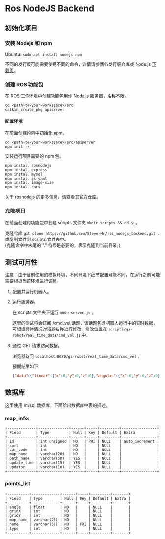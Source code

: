 # Ros NodeJS Backend

## 初始化项目

### 安装 Nodejs 和 npm

Ubuntu: ```sudo apt install nodejs npm```  

不同的发行版可能需要使用不同的命令，详情请参阅各发行版仓库或 Node.js [下载页](https://nodejs.org/zh-cn/download/)。

### 创建 ROS 功能包

在 ROS 工作环境中创建功能包用作 Node.js 服务器，名称不限。  

```shell
cd <path-to-your-workspace>/src
catkin_create_pkg apiserver
```

#### 配置环境

在前面创建的包中初始化 npm。  

```shell
cd <path-to-your-workspace>/src/apiserver
npm init -y
```  

安装运行项目需要的 npm 包。  

```shell
npm install rosnodejs
npm install express
npm install mysql
npm install js-yaml
npm install image-size
npm install cors
```

关于 rosnodejs 的更多信息，请查看其[官方仓库](https://github.com/RethinkRobotics-opensource/rosnodejs)。  

### 克隆项目

在前面创建的功能包中创建 scripts 文件夹 ```mkdir scripts && cd $_```。  

克隆仓库 ```git clone https://github.com/Steve-Mr/ros_nodejs_backend.git .```
或复制文件到 scripts 文件夹中。  
(克隆命令中末尾的 "." 符号是必要的，表示克隆到当前目录。)  

## 测试可用性

注意：由于目前使用的模拟环境，不同环境下细节配置可能不同，在运行之前可能需要根据当前环境进行调整。  

1. 配置并运行机器人。  

2. 运行服务器。  
    
    在 scripts 文件夹下运行 ```node server.js``` 。  
    
    这里的测试将会订阅 /cmd_vel 话题，该话题包含机器人运行中的实时数据，可根据具体情况对话题名称进行修改，修改位置在 ```scripts/gs-robot/real_time_data/cmd_vel.js``` 中。  

3. 通过 GET 请求访问数据。  
    
    浏览器访问 ```localhost:8080/gs-robot/real_time_data/cmd_vel``` 。  

    预期结果如下  

    ```json
    {"data":{"linear":{"x":0,"y":0,"z":0},"angular":{"x":0,"y":0,"z":0}},"errorCode":"","msg":"successed","successed":true}
    ```

## 数据库

这里使用 mysql 数据库，下面给出数据库中表的描述。   

### map_info:
```
+-------------+--------------+------+-----+---------+----------------+
| Field       | Type         | Null | Key | Default | Extra          |
+-------------+--------------+------+-----+---------+----------------+
| id          | int unsigned | NO   | PRI | NULL    | auto_increment |
| sort        | int          | NO   |     | NULL    |                |
| car_code    | int          | NO   |     | NULL    |                |
| map_name    | varchar(20)  | NO   |     | NULL    |                |
| path_name   | varchar(50)  | YES  |     | NULL    |                |
| update_time | varchar(15)  | YES  |     | NULL    |                |
| updator     | varchar(10)  | YES  |     | NULL    |                |
+-------------+--------------+------+-----+---------+----------------+
```
### points_list
```
+----------+-------------+------+-----+---------+-------+
| Field    | Type        | Null | Key | Default | Extra |
+----------+-------------+------+-----+---------+-------+
| angle    | float       | NO   |     | NULL    |       |
| gridX    | int         | NO   |     | NULL    |       |
| gridY    | int         | NO   |     | NULL    |       |
| map_name | varchar(20) | NO   |     | NULL    |       |
| name     | varchar(50) | NO   | PRI | NULL    |       |
| type     | int         | NO   |     | NULL    |       |
+----------+-------------+------+-----+---------+-------+

```
